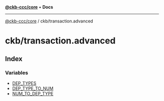 [**@ckb-ccc/core**](README.md) • **Docs**

***

[@ckb-ccc/core](README.md) / ckb/transaction.advanced

# ckb/transaction.advanced

## Index

### Variables

- [DEP\_TYPES](ckb.transaction.advanced.Variable.DEP_TYPES.md)
- [DEP\_TYPE\_TO\_NUM](ckb.transaction.advanced.Variable.DEP_TYPE_TO_NUM.md)
- [NUM\_TO\_DEP\_TYPE](ckb.transaction.advanced.Variable.NUM_TO_DEP_TYPE.md)
